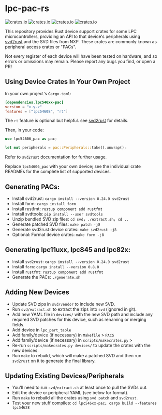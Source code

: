 # lpc-pac-rs

[![crates.io](https://img.shields.io/crates/v/lpc11uxx.svg?label=lpc11uxx)](https://crates.io/crates/lpc11uxx)
[![crates.io](https://img.shields.io/crates/v/lpc546xx-pac.svg?label=lpc546xx-pac)](https://crates.io/crates/lpc546xx-pac)
[![crates.io](https://img.shields.io/crates/v/lpc82x-pac.svg?label=lpc82x-pac)](https://crates.io/crates/lpc82x-pac)
[![crates.io](https://img.shields.io/crates/v/lpc845-pac.svg?label=lpc845-pac)](https://crates.io/crates/lpc845-pac)

This repository provides Rust device support crates for some LPC microcontrollers, providing an API to that device's peripherals using [svd2rust] and the SVD files from NXP. These crates are commonly known as peripheral access crates or "PACs".

[svd2rust]: https://github.com/rust-embedded/svd2rust

Not every register of each device will have been tested on hardware, and so errors or omissions may remain. Please report any bugs you find, or open a PR!

## Using Device Crates In Your Own Project

In your own project's `Cargo.toml`:

```toml
[dependencies.lpc546xx-pac]
version = "x.y.z"
features = ["lpc54608", "rt"] 
```

The `rt` feature is optional but helpful. see [svd2rust](https://docs.rs/svd2rust/latest/svd2rust/#the-rt-feature) for details.

Then, in your code:

```rust
use lpc54606_pac as pac;

let mut peripherals = pac::Peripherals::take().unwrap();
```

Refer to `svd2rust` [documentation](https://docs.rs/svd2rust) for further usage.

Replace `lpc54606_pac` with your own device; see the individual crate READMEs for the complete list of supported devices.

## Generating PACs:


* Install svd2rust: `cargo install --version 0.24.0 svd2rust`
* Install form: `cargo install form`
* Install rustfmt: `rustup component add rustfmt`
* Install svdtools: `pip install --user svdtools`
* Unzip bundled SVD zip files: `cd svd; ./extract.sh; cd ..`
* Generate patched SVD files: `make patch -j8`
* Generate svd2rust device crates: `make svd2rust -j8`
* Optional: Format device crates: `make form -j8`



## Generating lpc11uxx, lpc845 and lpc82x:

* Install `svd2rust`: `cargo install --version 0.24.0 svd2rust`
* Install `form`: `cargo install --version 0.8.0`
* Install `rustfmt`: `rustup component add rustfmt`
* Generate the PACs: `./generate.sh`



## Adding New Devices

* Update SVD zips in `svd/vendor` to include new SVD.
* Run `svd/extract.sh` to extract the zips into `svd` (ignored in git).
* Add new YAML file in `devices/` with the new SVD path and include any
  required SVD patches for this device, such as renaming or merging fields.
* Add device in `lpc_part_table`
* Add family/device (if necessary) in `Makefile` > `PACS`
* Add family/device (if necessary) in `scripts/makecrates.py` > 
* Re-run `scripts/makecrates.py devices/` to update the crates with the new devices.
* Run `make` to rebuild, which will make a patched SVD and then run `svd2rust`
  on it to generate the final library.

## Updating Existing Devices/Peripherals

* You'll need to run `svd/extract.sh` at least once to pull the SVDs out.
* Edit the device or peripheral YAML (see below for format).
* Run `make` to rebuild all the crates using `svd patch` and `svd2rust`.
* Test your new stuff compiles: `cd lpc546xx-pac; cargo build --features lpc54628`
